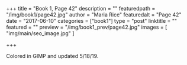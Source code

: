 +++
title = "Book 1, Page 42"
description = ""
featuredpath = "/img/book1/page42.jpg"
author = "Maria Rice"
featuredalt = "Page 42"
date = "2017-06-10"
categories = ["book1"]
type = "post"
linktitle = ""
featured = ""
preview = "/img/book1_prev/page42.jpg"
images = [ "img/main/seo_image.jpg" ]

+++

Colored in GIMP and updated 5/18/19.
